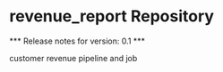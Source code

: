 # revenue_report Repository

*** Release notes for version: 0.1 ***

customer revenue pipeline and job